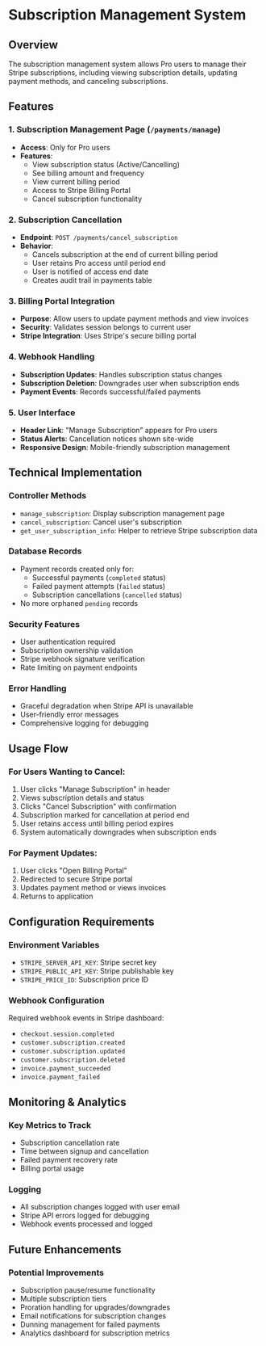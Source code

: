 # Subscription Management System

## Overview
The subscription management system allows Pro users to manage their Stripe subscriptions, including viewing subscription details, updating payment methods, and canceling subscriptions.

## Features

### 1. Subscription Management Page (`/payments/manage`)
- **Access**: Only for Pro users
- **Features**:
  - View subscription status (Active/Cancelling)
  - See billing amount and frequency
  - View current billing period
  - Access to Stripe Billing Portal
  - Cancel subscription functionality

### 2. Subscription Cancellation
- **Endpoint**: `POST /payments/cancel_subscription`
- **Behavior**: 
  - Cancels subscription at the end of current billing period
  - User retains Pro access until period end
  - User is notified of access end date
  - Creates audit trail in payments table

### 3. Billing Portal Integration
- **Purpose**: Allow users to update payment methods and view invoices
- **Security**: Validates session belongs to current user
- **Stripe Integration**: Uses Stripe's secure billing portal

### 4. Webhook Handling
- **Subscription Updates**: Handles subscription status changes
- **Subscription Deletion**: Downgrades user when subscription ends
- **Payment Events**: Records successful/failed payments

### 5. User Interface
- **Header Link**: "Manage Subscription" appears for Pro users
- **Status Alerts**: Cancellation notices shown site-wide
- **Responsive Design**: Mobile-friendly subscription management

## Technical Implementation

### Controller Methods
- `manage_subscription`: Display subscription management page
- `cancel_subscription`: Cancel user's subscription
- `get_user_subscription_info`: Helper to retrieve Stripe subscription data

### Database Records
- Payment records created only for:
  - Successful payments (`completed` status)
  - Failed payment attempts (`failed` status)
  - Subscription cancellations (`cancelled` status)
- No more orphaned `pending` records

### Security Features
- User authentication required
- Subscription ownership validation
- Stripe webhook signature verification
- Rate limiting on payment endpoints

### Error Handling
- Graceful degradation when Stripe API is unavailable
- User-friendly error messages
- Comprehensive logging for debugging

## Usage Flow

### For Users Wanting to Cancel:
1. User clicks "Manage Subscription" in header
2. Views subscription details and status
3. Clicks "Cancel Subscription" with confirmation
4. Subscription marked for cancellation at period end
5. User retains access until billing period expires
6. System automatically downgrades when subscription ends

### For Payment Updates:
1. User clicks "Open Billing Portal"
2. Redirected to secure Stripe portal
3. Updates payment method or views invoices
4. Returns to application

## Configuration Requirements

### Environment Variables
- `STRIPE_SERVER_API_KEY`: Stripe secret key
- `STRIPE_PUBLIC_API_KEY`: Stripe publishable key
- `STRIPE_PRICE_ID`: Subscription price ID

### Webhook Configuration
Required webhook events in Stripe dashboard:
- `checkout.session.completed`
- `customer.subscription.created`
- `customer.subscription.updated`
- `customer.subscription.deleted`
- `invoice.payment_succeeded`
- `invoice.payment_failed`

## Monitoring & Analytics

### Key Metrics to Track
- Subscription cancellation rate
- Time between signup and cancellation
- Failed payment recovery rate
- Billing portal usage

### Logging
- All subscription changes logged with user email
- Stripe API errors logged for debugging
- Webhook events processed and logged

## Future Enhancements

### Potential Improvements
- Subscription pause/resume functionality
- Multiple subscription tiers
- Proration handling for upgrades/downgrades
- Email notifications for subscription changes
- Dunning management for failed payments
- Analytics dashboard for subscription metrics
